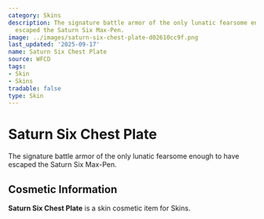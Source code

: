 ```yaml
---
category: Skins
description: The signature battle armor of the only lunatic fearsome enough to have
  escaped the Saturn Six Max-Pen.
image: ../images/saturn-six-chest-plate-d02610cc9f.png
last_updated: '2025-09-17'
name: Saturn Six Chest Plate
source: WFCD
tags:
- Skin
- Skins
tradable: false
type: Skin
---
```


# Saturn Six Chest Plate

The signature battle armor of the only lunatic fearsome enough to have escaped the Saturn Six Max-Pen.

## Cosmetic Information

**Saturn Six Chest Plate** is a skin cosmetic item for Skins.

